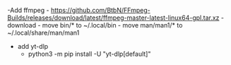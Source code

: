 -Add ffmpeg - https://github.com/BtbN/FFmpeg-Builds/releases/download/latest/ffmpeg-master-latest-linux64-gpl.tar.xz
    - download
    - move bin/* to ~/.local/bin
    - move man/man1/* to ~/.local/share/man/man1
- add yt-dlp
    - python3 -m pip install -U "yt-dlp[default]"
